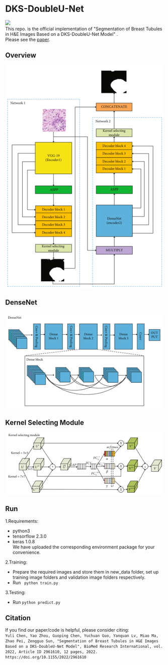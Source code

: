 # DKS-DoubleU-Net
![]( https://img.shields.io/badge/license-MIT-green.svg)  
This repo. is the official implementation of "Segmentation of Breast Tubules in H&E Images Based on a DKS-DoubleU-Net Model" .  
Please see the [paper](https://www.hindawi.com/journals/bmri/2022/2961610/).  

## Overview    
![tupian](/images/DKS-DoubleU-Net.png)

## DenseNet    
![tupian](/images/densenet.png)

## Kernel Selecting Module    
![tupian](/images/KSM.png)

## Run  
1.Requirements:  
* python3  
* tensorflow 2.3.0  
* keras 1.0.8  
We have uploaded the corresponding environment package for your convenience.  

2.Training:  
* Prepare the required images and store them in new_data folder, set up training image folders and validation image folders respectively.
* Run ``` python train.py```  

3.Testing:
* Run ```python predict.py```

## Citation  
If you find our paper/code is helpful, please consider citing:  
```Yuli Chen, Yao Zhou, Guoping Chen, Yuchuan Guo, Yanquan Lv, Miao Ma, Zhao Pei, Zengguo Sun, "Segmentation of Breast Tubules in H&E Images Based on a DKS-DoubleU-Net Model", BioMed Research International, vol. 2022, Article ID 2961610, 12 pages, 2022. https://doi.org/10.1155/2022/2961610```



